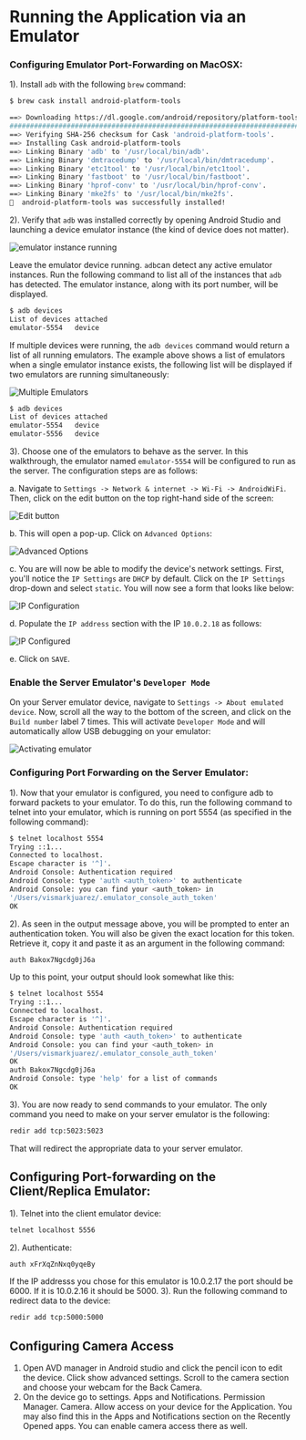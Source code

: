 # Running the Application via an Emulator

### Configuring Emulator Port-Forwarding on MacOSX:

1). Install `adb` with the following `brew` command:

```bash
$ brew cask install android-platform-tools

==> Downloading https://dl.google.com/android/repository/platform-tools_r29.0.6-
######################################################################## 100.0%
==> Verifying SHA-256 checksum for Cask 'android-platform-tools'.
==> Installing Cask android-platform-tools
==> Linking Binary 'adb' to '/usr/local/bin/adb'.
==> Linking Binary 'dmtracedump' to '/usr/local/bin/dmtracedump'.
==> Linking Binary 'etc1tool' to '/usr/local/bin/etc1tool'.
==> Linking Binary 'fastboot' to '/usr/local/bin/fastboot'.
==> Linking Binary 'hprof-conv' to '/usr/local/bin/hprof-conv'.
==> Linking Binary 'mke2fs' to '/usr/local/bin/mke2fs'.
🍺  android-platform-tools was successfully installed!
```

2). Verify that `adb` was installed correctly by opening Android Studio and launching a device emulator instance (the kind of device does not matter).

![emulator instance running](resources/emulatorRunning.png)

Leave the emulator device running. `adb`can detect any active emulator instances. Run the following command to list all of the instances that `adb` has detected.  The emulator instance, along with its port number, will be displayed.

```bash
$ adb devices
List of devices attached
emulator-5554	device
```

If multiple devices were running, the `adb devices` command would return a list of all running emulators. The example above shows a list of emulators when a single emulator instance exists, the following list will be displayed if two emulators are running simultaneously:

![Multiple Emulators](resources/multipleEmulators.png)

```bash
$ adb devices
List of devices attached
emulator-5554	device
emulator-5556	device
```

3). Choose one of the emulators to behave as the server. In this walkthrough, the emulator named `emulator-5554` will be configured to run as the server.  The configuration steps are as follows:

a. Navigate to `Settings -> Network & internet -> Wi-Fi -> AndroidWiFi`.  Then, click on the edit button on the top right-hand side of the screen:

![Edit button](resources/editButton.png)

b. This will open a pop-up. Click on `Advanced Options`:

![Advanced Options](resources/advancedOptions.png)

c. You are will now be able to modify the device's network settings. First, you'll notice the `IP Settings` are `DHCP` by default. Click on the `IP Settings` drop-down and select `static`.  You will now see a form that looks like below:

![IP Configuration](resources/IPConfiguration.png)

d. Populate the `IP address` section with the IP `10.0.2.18` as follows:

![IP Configured](resources/ipAdded.png)

e. Click on `SAVE`.

### Enable the Server Emulator's `Developer Mode`

On your Server emulator device, navigate to `Settings -> About emulated device`.  Now, scroll all the way to the bottom of the screen, and click on the `Build number` label 7 times. This will activate `Developer Mode` and will automatically allow USB debugging on your emulator:

![Activating emulator](resources/developerMode.png)

### Configuring Port Forwarding on the Server Emulator:

1). Now that your emulator is configured, you need to configure adb to forward packets to your emulator.  To do this, run the following command to telnet into your emulator, which is running on port 5554 (as specified in the following command):

```bash
$ telnet localhost 5554
Trying ::1...
Connected to localhost.
Escape character is '^]'.
Android Console: Authentication required
Android Console: type 'auth <auth_token>' to authenticate
Android Console: you can find your <auth_token> in
'/Users/vismarkjuarez/.emulator_console_auth_token'
OK
```

2). As seen in the output message above, you will be prompted to enter an authentication token. You will also be given the exact location for this token. Retrieve it, copy it and paste it as an argument in the following command:

```bash
auth Bakox7Ngcdg0jJ6a
```

Up to this point, your output should look somewhat like this:
```bash
$ telnet localhost 5554
Trying ::1...
Connected to localhost.
Escape character is '^]'.
Android Console: Authentication required
Android Console: type 'auth <auth_token>' to authenticate
Android Console: you can find your <auth_token> in
'/Users/vismarkjuarez/.emulator_console_auth_token'
OK
auth Bakox7Ngcdg0jJ6a
Android Console: type 'help' for a list of commands
OK
```

3). You are now ready to send commands to your emulator. The only command you need to make on your server emulator is the following:

```bash
redir add tcp:5023:5023
```

That will redirect the appropriate data to your server emulator.

## Configuring Port-forwarding on the Client/Replica Emulator:

1). Telnet into the client emulator device:
```bash
telnet localhost 5556
```

2). Authenticate:

```bash
auth xFrXqZnNxq0yqeBy
```

If the IP addresss you chose for this emulator is 10.0.2.17 the port should be 6000. If it is 10.0.2.16 it should be 5000.
3). Run the following command to redirect data to the device:
```bash
redir add tcp:5000:5000
```

## Configuring Camera Access

1) Open AVD manager in Android studio and click the pencil icon to edit the device. Click show advanced settings. Scroll to the camera section and choose your webcam for the Back Camera. 
2) On the device go to settings. Apps and Notifications. Permission Manager. Camera. Allow access on your device for the Application. You may also find this in the Apps and Notifications section on the Recently Opened apps. You can enable camera access there as well.

